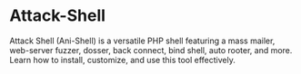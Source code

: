 # Attack-Shell
Attack Shell (Ani-Shell) is a versatile PHP shell featuring a mass mailer, web-server fuzzer, dosser, back connect, bind shell, auto rooter, and more. Learn how to install, customize, and use this tool effectively.
